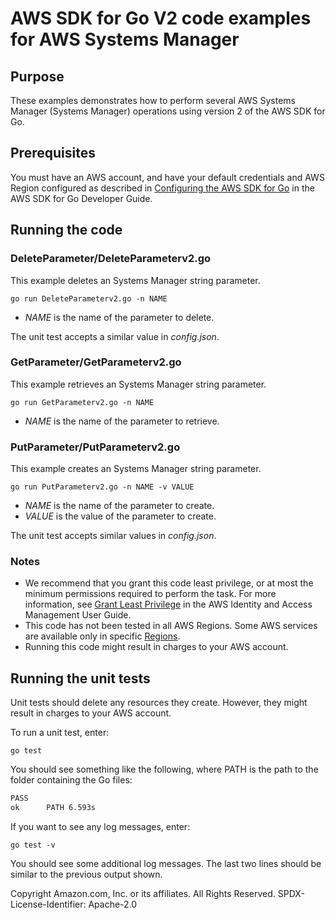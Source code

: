 # AWS SDK for Go V2 code examples for AWS Systems Manager

## Purpose

These examples demonstrates how to perform several AWS Systems Manager 
(Systems Manager) operations using version 2 of the AWS SDK for Go.

## Prerequisites

You must have an AWS account, and have your default credentials and AWS Region
configured as described in
[Configuring the AWS SDK for Go](https://docs.aws.amazon.com/sdk-for-go/v1/developer-guide/configuring-sdk.html)
in the AWS SDK for Go Developer Guide.

## Running the code

### DeleteParameter/DeleteParameterv2.go

This example deletes an Systems Manager string parameter.

`go run DeleteParameterv2.go -n NAME`

- _NAME_ is the name of the parameter to delete.

The unit test accepts a similar value in _config.json_.

### GetParameter/GetParameterv2.go

This example retrieves an Systems Manager string parameter.

`go run GetParameterv2.go -n NAME`

- _NAME_ is the name of the parameter to retrieve.

### PutParameter/PutParameterv2.go

This example creates an Systems Manager string parameter.

`go run PutParameterv2.go -n NAME -v VALUE`

- _NAME_ is the name of the parameter to create.
- _VALUE_ is the value of the parameter to create.

The unit test accepts similar values in _config.json_.

### Notes

- We recommend that you grant this code least privilege,
  or at most the minimum permissions required to perform the task.
  For more information, see
  [Grant Least Privilege](https://docs.aws.amazon.com/IAM/latest/UserGuide/best-practices.html#grant-least-privilege)
  in the AWS Identity and Access Management User Guide.
- This code has not been tested in all AWS Regions.
  Some AWS services are available only in specific
  [Regions](https://aws.amazon.com/about-aws/global-infrastructure/regional-product-services).
- Running this code might result in charges to your AWS account.

## Running the unit tests

Unit tests should delete any resources they create.
However, they might result in charges to your
AWS account.

To run a unit test, enter:

`go test`

You should see something like the following,
where PATH is the path to the folder containing the Go files:

```sh
PASS
ok      PATH 6.593s
```

If you want to see any log messages, enter:

`go test -v`

You should see some additional log messages.
The last two lines should be similar to the previous output shown.

Copyright Amazon.com, Inc. or its affiliates. All Rights Reserved. SPDX-License-Identifier: Apache-2.0
